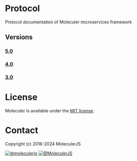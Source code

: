 # Protocol 
Protocol documentation of Moleculer microservices framework

## Versions

### [5.0](5.0/PROTOCOL.md)

### [4.0](4.0/PROTOCOL.md)

### [3.0](3.0/PROTOCOL.md)

# License
Moleculer is available under the [MIT license](https://tldrlegal.com/license/mit-license).

# Contact
Copyright (c) 2016-2024 MoleculerJS

[![@moleculerjs](https://img.shields.io/badge/github-moleculer--framework-green.svg)](https://github.com/moleculer-framework) [![@MoleculerJS](https://img.shields.io/badge/twitter-MoleculerJS-blue.svg)](https://twitter.com/MoleculerJS)